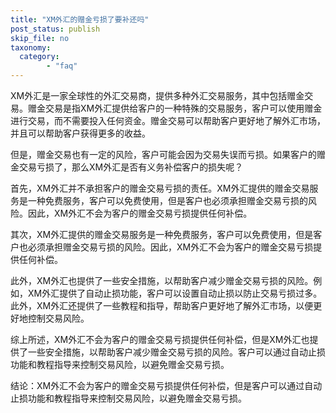 ```yaml
---
title: "XM外汇的赠金亏损了要补还吗"
post_status: publish
skip_file: no
taxonomy:
  category:
        - "faq"
---
```


XM外汇是一家全球性的外汇交易商，提供多种外汇交易服务，其中包括赠金交易。赠金交易是指XM外汇提供给客户的一种特殊的交易服务，客户可以使用赠金进行交易，而不需要投入任何资金。赠金交易可以帮助客户更好地了解外汇市场，并且可以帮助客户获得更多的收益。

但是，赠金交易也有一定的风险，客户可能会因为交易失误而亏损。如果客户的赠金交易亏损了，那么XM外汇是否有义务补偿客户的损失呢？

首先，XM外汇并不承担客户的赠金交易亏损的责任。XM外汇提供的赠金交易服务是一种免费服务，客户可以免费使用，但是客户也必须承担赠金交易亏损的风险。因此，XM外汇不会为客户的赠金交易亏损提供任何补偿。

其次，XM外汇提供的赠金交易服务是一种免费服务，客户可以免费使用，但是客户也必须承担赠金交易亏损的风险。因此，XM外汇不会为客户的赠金交易亏损提供任何补偿。

此外，XM外汇也提供了一些安全措施，以帮助客户减少赠金交易亏损的风险。例如，XM外汇提供了自动止损功能，客户可以设置自动止损以防止交易亏损过多。此外，XM外汇还提供了一些教程和指导，帮助客户更好地了解外汇市场，以便更好地控制交易风险。

综上所述，XM外汇不会为客户的赠金交易亏损提供任何补偿，但是XM外汇也提供了一些安全措施，以帮助客户减少赠金交易亏损的风险。客户可以通过自动止损功能和教程指导来控制交易风险，以避免赠金交易亏损。

结论：XM外汇不会为客户的赠金交易亏损提供任何补偿，但是客户可以通过自动止损功能和教程指导来控制交易风险，以避免赠金交易亏损。
